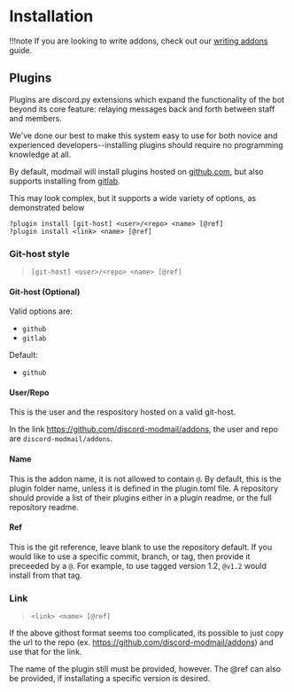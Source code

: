 # Installation

!!!note
    If you are looking to write addons, check out our [writing addons][addon-guide] guide.

## Plugins

Plugins are discord.py extensions which expand the functionality of the bot beyond its core feature: relaying messages back and forth between staff and members.

We've done our best to make this system easy to use for both novice and experienced developers--installing plugins should require no programming knowledge at all.

By default, modmail will install plugins hosted on [github.com](https://github.com), but also supports installing from [gitlab](https://gitlab.com).

This may look complex, but it supports a wide variety of options, as demonstrated below

```fix
?plugin install [git-host] <user>/<repo> <name> [@ref]
?plugin install <link> <name> [@ref]
```

### Git-host style

> `[git-host] <user>/<repo> <name> [@ref]`

#### Git-host (Optional)

Valid options are:

- `github`
- `gitlab`

Default:

- `github`

#### User/Repo

This is the user and the respository hosted on a valid git-host.

In the link <https://github.com/discord-modmail/addons>, the user and repo are `discord-modmail/addons`.

#### Name

This is the addon name, it is not allowed to contain `@`.
By default, this is the plugin folder name, unless it is defined in the plugin.toml file.
A repository should provide a list of their plugins either in a plugin readme, or the full repository readme.

#### Ref

This is the git reference, leave blank to use the repository default.
If you would like to use a specific commit, branch, or tag, then provide it preceeded by a `@`.
For example, to use tagged version 1.2, `@v1.2` would install from that tag.

### Link

> `<link> <name> [@ref]`

If the above githost format seems too complicated, its possible to just copy the url to the repo
(ex. https://github.com/discord-modmail/addons) and use that for the link.

The name of the plugin still must be provided, however.
The @ref can also be provided, if installating a specific version is desired.


[addon-guide]: ./README.md

